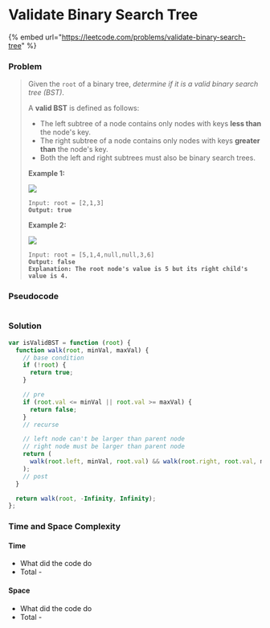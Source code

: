 # Validate Binary Search Tree

{% embed url="https://leetcode.com/problems/validate-binary-search-tree" %}

### Problem

> Given the `root` of a binary tree, _determine if it is a valid binary search tree (BST)_.
>
> A **valid BST** is defined as follows:
>
> * The left subtree of a node contains only nodes with keys **less than** the node's key.
> * The right subtree of a node contains only nodes with keys **greater than** the node's key.
> * Both the left and right subtrees must also be binary search trees.
>
> &#x20;
>
> **Example 1:**
>
> ![](https://assets.leetcode.com/uploads/2020/12/01/tree1.jpg)
>
> <pre><code>Input: root = [2,1,3]
> <strong>Output: true</strong></code></pre>
>
> **Example 2:**
>
> ![](https://assets.leetcode.com/uploads/2020/12/01/tree2.jpg)
>
> <pre><code>Input: root = [5,1,4,null,null,3,6]
> <strong>Output: false
> </strong><strong>Explanation: The root node's value is 5 but its right child's value is 4.</strong></code></pre>

### Pseudocode

```
```

### Solution

```javascript
var isValidBST = function (root) {
  function walk(root, minVal, maxVal) {
    // base condition
    if (!root) {
      return true;
    }

    // pre
    if (root.val <= minVal || root.val >= maxVal) {
      return false;
    }
    // recurse

    // left node can't be larger than parent node
    // right node must be larger than parent node
    return (
      walk(root.left, minVal, root.val) && walk(root.right, root.val, maxVal)
    );
    // post
  }

  return walk(root, -Infinity, Infinity);
};

```

### Time and Space Complexity

#### Time

* What did the code do
* Total -

#### Space

* What did the code do
* Total -
